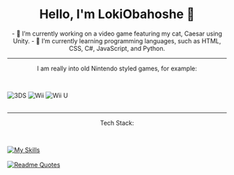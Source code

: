 <h1 align="center">Hello, I'm LokiObahoshe 👋</h1>

<p align="center">
  - 🔭 I’m currently working on a video game featuring my cat, Caesar using Unity.
  - 🌱 I’m currently learning programming languages, such as HTML, CSS, C#, JavaScript, and Python.
</p>

<hr>

<p align="center">I am really into old Nintendo styled games, for example:</p>
<br>

![3DS](https://img.shields.io/badge/3DS-D12228?style=for-the-badge&logo=nintendo-3ds&logoColor=white)
![Wii](https://img.shields.io/badge/Wii-8B8B8B?style=for-the-badge&logo=wii&logoColor=white)
![Wii U](https://img.shields.io/badge/Wii%20U-8B8B8B?style=for-the-badge&logo=wiiu&logoColor=white)  
<br>
<hr>
<p align="center">Tech Stack:</p>
<br>
  
[![My Skills](https://skillicons.dev/icons?i=js,html,css,js,cs,py,unity,vscode)](https://skillicons.dev)
<br>
<br>
[![Readme Quotes](https://quotes-github-readme.vercel.app/api?quote=The+code+doesn't+works...+Why?..+Now+the+code+works...+Why?..&type=horizontal&theme=dracula&border=true)](https://github.com/piyushsuthar/github-readme-quotes)


<!--
**LokiObahoshe/LokiObahoshe** is a ✨ _special_ ✨ repository because its `README.md` (this file) appears on your GitHub profile.

Here are some ideas to get you started:

- 🔭 I’m currently working on ...
- 🌱 I’m currently learning ...
- 👯 I’m looking to collaborate on ...
- 🤔 I’m looking for help with ...
- 💬 Ask me about ...
- 📫 How to reach me: ...
- 😄 Pronouns: ...
- ⚡ Fun fact: ...
-->
